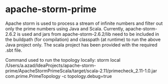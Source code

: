 # apache-storm-prime
Apache storm is used to process a stream of infinite numbers and filter out only the prime numbers using Java and Scala.
Currently, apache-storm-2.6.2 is used and jars from apache-storm-2.6.2/lib need to be included in the buildpath (for compilation) and classpath (at runtime) to run the above Java project only. The scala project has been provided with the required .sbt file.

Command used to run the topology locally:
storm local /Users/a.azad/IdeaProjects/apache-storm-prime/ApacheStormPrimeScala/target/scala-2.11/primecheck_2.11-1.0.jar com.prime.PrimeTopology -c topology.debug=true
